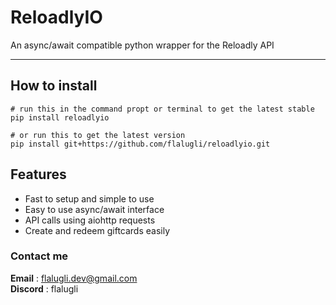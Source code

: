 # ReloadlyIO  

An async/await compatible python wrapper for the Reloadly API  

---

## How to install  

```
# run this in the command propt or terminal to get the latest stable
pip install reloadlyio

# or run this to get the latest version
pip install git+https://github.com/flalugli/reloadlyio.git
```

## Features  
- Fast to setup and simple to use
- Easy to use async/await interface
- API calls using aiohttp requests  
- Create and redeem giftcards easily

### Contact me

**Email** : <flalugli.dev@gmail.com>  
**Discord** : flalugli   